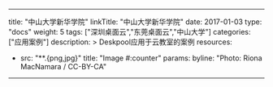 
---
title: "中山大学新华学院"
linkTitle: "中山大学新华学院"
date: 2017-01-03
type: "docs"
weight: 5
tags: ["深圳桌面云","东莞桌面云","中山大学"]
categories: ["应用案例"]
description: >
  Deskpool应用于云教室的案例
resources:
- src: "**.{png,jpg}"
  title: "Image #:counter"
  params:
    byline: "Photo: Riona MacNamara / CC-BY-CA"
---



